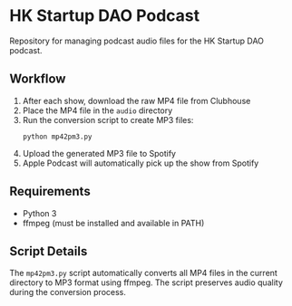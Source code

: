 # HK Startup DAO Podcast

Repository for managing podcast audio files for the HK Startup DAO podcast.

## Workflow

1. After each show, download the raw MP4 file from Clubhouse
2. Place the MP4 file in the `audio` directory
3. Run the conversion script to create MP3 files:
   ```
   python mp42pm3.py
   ```
4. Upload the generated MP3 file to Spotify
5. Apple Podcast will automatically pick up the show from Spotify

## Requirements

- Python 3
- ffmpeg (must be installed and available in PATH)

## Script Details

The `mp42pm3.py` script automatically converts all MP4 files in the current directory to MP3 format using ffmpeg. The script preserves audio quality during the conversion process.